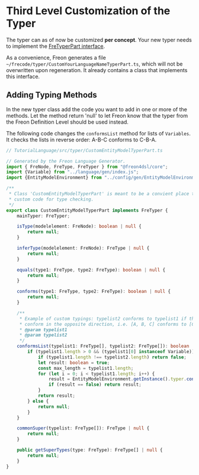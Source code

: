 # Third Level Customization of the Typer

The typer can as of now be customized **per concept**. Your new typer needs
to implement the [FreTyperPart interface](/Documentation/Under_the_Hood/The_FreTool_Interfaces#fretyper-interface-4).

As a convenience, Freon generates a file `~/frecode/typer/CustomYourLanguageNameTyperPart.ts`,
which will not be overwritten upon regeneration. It already contains a class that implements this interface.

## Adding Typing Methods

In the new typer class add the code you want to add in one or more of the methods. Let the method return 'null'
to let Freon know that the typer from the Freon Definition Level should be used instead.

The following code changes the `conformsList` method for lists of `Variables`. It checks the lists in
reverse order: A-B-C conforms to C-B-A.

```ts
// TutorialLanguage/src/typer/CustomEntityModelTyperPart.ts

// Generated by the Freon Language Generator.
import { FreNode, FreType, FreTyper } from "@freon4dsl/core";
import {Variable} from "../language/gen/index.js";
import {EntityModelEnvironment} from "../config/gen/EntityModelEnvironment.js";

/**
 * Class 'CustomEntityModelTyperPart' is meant to be a convient place to add any
 * custom code for type checking.
 */
export class CustomEntityModelTyperPart implements FreTyper {
    mainTyper: FreTyper;

    isType(modelelement: FreNode): boolean | null {
        return null;
    }

    inferType(modelelement: FreNode): FreType | null {
        return null;
    }

    equals(type1: FreType, type2: FreType): boolean | null {
        return null;
    }

    conforms(type1: FreType, type2: FreType): boolean | null {
        return null;
    }

    /**
     * Example of custom typings: typelist2 conforms to typelist1 if the elements
     * conform in the opposite direction, i.e. [A, B, C] conforms to [C, B, A]
     * @param typelist1
     * @param typelist2
     */
    conformsList(typelist1: FreType[], typelist2: FreType[]): boolean | null {
        if (typelist1.length > 0 && (typelist1[0] instanceof Variable)) {
            if (typelist1.length !== typelist2.length) return false;
            let result: boolean = true;
            const max_length = typelist1.length;
            for (let i = 0; i < typelist1.length; i++) {
                result = EntityModelEnvironment.getInstance().typer.conforms(typelist1[i], typelist2[max_length - i]);
                if (result == false) return result;
            }
            return result;
        } else {
            return null;
        }
    }

    commonSuper(typelist: FreType[]): FreType | null {
        return null;
    }

    public getSuperTypes(type: FreType): FreType[] | null {
        return null;
    }
}

```
